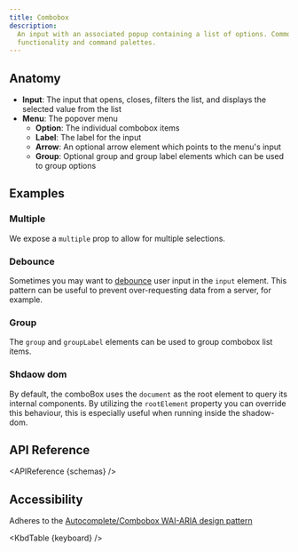 ```yaml
---
title: Combobox
description:
  An input with an associated popup containing a list of options. Commonly used for autocomplete
  functionality and command palettes.
---
```


<script>
    import { APIReference, KbdTable, Preview } from '$docs/components'
    export let schemas
    export let keyboard
    export let snippets
    export let previews
</script>

## Anatomy

- **Input**: The input that opens, closes, filters the list, and displays the selected value from
  the list
- **Menu**: The popover menu
  - **Option**: The individual combobox items
  - **Label**: The label for the input
  - **Arrow**: An optional arrow element which points to the menu's input
  - **Group**: Optional group and group label elements which can be used to group options

## Examples

### Multiple

We expose a `multiple` prop to allow for multiple selections.

<Preview code={snippets.multi}> 
  <svelte:component this={previews.multi} /> 
</Preview>

### Debounce

Sometimes you may want to [debounce](https://www.freecodecamp.org/news/javascript-debounce-example/)
user input in the `input` element. This pattern can be useful to prevent over-requesting data from a
server, for example.

<Preview code={snippets.debounce}> 
  <svelte:component this={previews.debounce} /> 
</Preview>

### Group

The `group` and `groupLabel` elements can be used to group combobox list items.

<Preview code={snippets.group}> 
  <svelte:component this={previews.group} /> 
</Preview>

### Shdaow dom

By default, the comboBox uses the `document` as the root element to query its internal components. By
utilizing the `rootElement` property you can override this behaviour, this is especially useful when
running inside the shadow-dom.

<Preview code={snippets.shadow} position="static">
    <svelte:component this={previews.shadow} />
</Preview>

## API Reference

<APIReference {schemas} />

## Accessibility

Adheres to the
[Autocomplete/Combobox WAI-ARIA design pattern](https://www.w3.org/WAI/ARIA/apg/patterns/combobox/)

<KbdTable {keyboard} />
